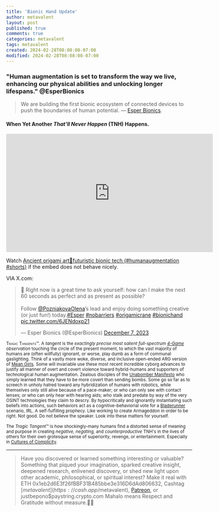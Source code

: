 ```yaml
---
title: 'Bionic Hand Update'
author: metavalent
layout: post
published: true
comments: true
categories: metavalent
tags: metavalent
created: 2024-02-28T08:08:08-07:00
modified: 2024-02-28T08:08:08-07:00
---
```


### "Human augmentation is set to transform the way we live, enhancing our physical abilities and unlocking longer lifespans." @EsperBionics

>  We are building the first bionic ecosystem of connected devices to push the boundaries of human potential. &mdash; [Esper Bionics](https://esperbionics.com/).

#### When Yet Another *That'll Never Happen* (TNH) Happens.

<!-- YouTube Player -->
<iframe id="ytplayer" type="text/html" class="center" width="560" height="320" src="https://www.youtube.com/embed/y2PxiBTyJaw" frameborder="0"></iframe>

Watch [Ancient origami art🤝futuristic bionic tech (#humanaugmentation #shorts)](https://youtu.be/y2PxiBTyJaw) if the embed does not behave nicely.

VIA X.com:
<blockquote class="twitter-tweet"><p lang="en" dir="ltr">🦾  Right now is a great time to ask yourself: how can I make the next 60 seconds as perfect and as present as possible?<br><br>Follow <a href="https://twitter.com/PozniakovaOlena?ref_src=twsrc%5Etfw">@PozniakovaOlena</a>’s lead and enjoy doing something creative (or just fun!) today.<a href="https://twitter.com/hashtag/Esper?src=hash&amp;ref_src=twsrc%5Etfw">#Esper</a> <a href="https://twitter.com/hashtag/nobarriers?src=hash&amp;ref_src=twsrc%5Etfw">#nobarriers</a> <a href="https://twitter.com/hashtag/origamicrane?src=hash&amp;ref_src=twsrc%5Etfw">#origamicrane</a> <a href="https://twitter.com/hashtag/bionichand?src=hash&amp;ref_src=twsrc%5Etfw">#bionichand</a> <a href="https://t.co/6JENdoxp21">pic.twitter.com/6JENdoxp21</a></p>&mdash; Esper Bionics (@EsperBionics) <a href="https://twitter.com/EsperBionics/status/1732793856960135480?ref_src=twsrc%5Etfw">December 7, 2023</a></blockquote> <script async src="https://platform.twitter.com/widgets.js" charset="utf-8"></script>

<sub><span style="font-variant: small-caps;">Tragic Tangents&trade;.</span> A *tangent* is the *exactingly precise most salient full-spectrum [4-Game](https://metavalent.com/metavalent/2023/06/29/18-18-18-Clarity.html) observation* touching the circle of the present moment, to which the vast majority of humans are \(often willfully\) ignorant, or worse, play dumb as a form of communal gaslighting. Think of a vastly more woke, diverse, and inclusive open-ended ARG version of [Mean Girls](https://www.rottentomatoes.com/m/mean_girls). Some will invariable use these most recent incredible cyborg advances to justify all manner of overt and covert violence toward hybrid-humans and supporters of technological human augmentation. Zealous disciples of the [Unabomber Manifesto](https://www.washingtonpost.com/wp-srv/national/longterm/unabomber/bkgrdstories.plead0123.htm?itid=lk_inline_manual_16#:~:text=Cleary%20said%20the%20government%2C%20which,except%20a%20reprieve%20from%20death) who simply learned that they have to be more covert than sending bombs. Some go so far as to screech in unholy hatred toward any hybridization of humans with robotics, while themselves only still alive because of a pace-maker; or who can only see with contact lenses; or who can only hear with hearing aids; who stalk and predate by way of the very OSINT technologies they claim to descry. By hypocritically and ignorantly instantiating such beliefs into actions, such behaviors act as a cognitive-behaviorial vote for a [Bladerunner](https://www.rottentomatoes.com/m/blade_runner) scenario, IRL. A self-fulfilling prophecy. Like working to create Armageddon in order to be right. Not good. Do not believe the speaker. Look into these matters for yourself.</sub>


<sub>The *Tragic Tangent*&trade; is how shockingly-many humans find a distorted sense of meaning and purpose in creating *negative, negating,* and *counterproductive* TNH's in the lives of others for their own grotesque sense of superiority, revenge, or entertainment. Especially in [Cultures of Complicity](https://metavalent.com/metavalent/2024/02/26/11-11-11-Cultures-of-Complicity.html).
</sub>

---
> Have you discovered or learned something interesting or valuable? Something that piqued your imagination, sparked creative insight, deepened research, enlivened discovery, or shed new light upon other academic, philosophical, or spiritual interest? Make it real with ETH 0x1eb2d6E3f26fBBF31B485bbe3e316D6dAd806632, Cashtag [$metavalent](https://cash.app/$metavalent), [Patreon](https://patreon.com/metavalent), or justbepono$paystring.crypto.com Mahalo means Respect and Gratitude without measure.🙏🏼
